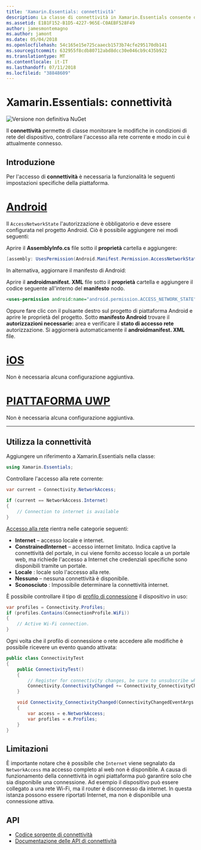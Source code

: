 ```yaml
---
title: 'Xamarin.Essentials: connettività'
description: La classe di connettività in Xamarin.Essentials consente di monitorare le modifiche in condizioni di rete del dispositivo, controllare l'accesso alla rete corrente e modo in cui è attualmente connesso.
ms.assetid: E1B1F152-B1D5-4227-965E-C0AEBF528F49
author: jamesmontemagno
ms.author: jamont
ms.date: 05/04/2018
ms.openlocfilehash: 54c165e15e725caaecb1573b74cfe295170db141
ms.sourcegitcommit: 632955f8cdb80712abd8dcc30e046cb9c435b922
ms.translationtype: MT
ms.contentlocale: it-IT
ms.lasthandoff: 07/11/2018
ms.locfileid: "38848609"
---
```

# <a name="xamarinessentials-connectivity"></a>Xamarin.Essentials: connettività

![Versione non definitiva NuGet](~/media/shared/pre-release.png)

Il **connettività** permette di classe monitorare le modifiche in condizioni di rete del dispositivo, controllare l'accesso alla rete corrente e modo in cui è attualmente connesso.

## <a name="getting-started"></a>Introduzione

Per l'accesso di **connettività** è necessaria la funzionalità le seguenti impostazioni specifiche della piattaforma.

# <a name="androidtabandroid"></a>[Android](#tab/android)

Il `AccessNetworkState` l'autorizzazione è obbligatorio e deve essere configurata nel progetto Android. Ciò è possibile aggiungere nei modi seguenti:

Aprire il **AssemblyInfo.cs** file sotto il **proprietà** cartella e aggiungere:

```csharp
[assembly: UsesPermission(Android.Manifest.Permission.AccessNetworkState)]
```

In alternativa, aggiornare il manifesto di Android:

Aprire il **androidmanifest. XML** file sotto il **proprietà** cartella e aggiungere il codice seguente all'interno del **manifesto** nodo.

```xml
<uses-permission android:name="android.permission.ACCESS_NETWORK_STATE" />
```

Oppure fare clic con il pulsante destro sul progetto di piattaforma Android e aprire le proprietà del progetto. Sotto **manifesto Android** trovare il **autorizzazioni necessarie:** area e verificare il **stato di accesso rete** autorizzazione. Si aggiornerà automaticamente il **androidmanifest. XML** file.

# <a name="iostabios"></a>[iOS](#tab/ios)

Non è necessaria alcuna configurazione aggiuntiva.

# <a name="uwptabuwp"></a>[PIATTAFORMA UWP](#tab/uwp)

Non è necessaria alcuna configurazione aggiuntiva.

-----

## <a name="using-connectivity"></a>Utilizza la connettività

Aggiungere un riferimento a Xamarin.Essentials nella classe:

```csharp
using Xamarin.Essentials;
```

Controllare l'accesso alla rete corrente:

```csharp
var current = Connectivity.NetworkAccess;

if (current == NetworkAccess.Internet)
{
    // Connection to internet is available
}
```

[Accesso alla rete](xref:Xamarin.Essentials.NetworkAccess) rientra nelle categorie seguenti:

* **Internet** – accesso locale e internet.
* **ConstrainedInternet** – accesso internet limitato. Indica captive la connettività del portale, in cui viene fornito accesso locale a un portale web, ma richiede l'accesso a Internet che credenziali specifiche sono disponibili tramite un portale.
* **Locale** : locale solo l'accesso alla rete.
* **Nessuno** – nessuna connettività è disponibile.
* **Sconosciuto** : Impossibile determinare la connettività internet.

È possibile controllare il tipo di [profilo di connessione](xref:Xamarin.Essentials.ConnectionProfile) il dispositivo in uso:

```csharp
var profiles = Connectivity.Profiles;
if (profiles.Contains(ConnectionProfile.WiFi))
{
    // Active Wi-Fi connection.
}
```

Ogni volta che il profilo di connessione o rete accedere alle modifiche è possibile ricevere un evento quando attivata:

```csharp
public class ConnectivityTest
{
    public ConnectivityTest()
    {
        // Register for connectivity changes, be sure to unsubscribe when finished
        Connectivity.ConnectivityChanged += Connectivity_ConnectivityChanged;
    }

    void Connectivity_ConnectivityChanged(ConnectivityChangedEventArgs  e)
    {
        var access = e.NetworkAccess;
        var profiles = e.Profiles;
    }
}
```

## <a name="limitations"></a>Limitazioni

È importante notare che è possibile che `Internet` viene segnalato da `NetworkAccess` ma accesso completo al web non è disponibile. A causa di funzionamento della connettività in ogni piattaforma può garantire solo che sia disponibile una connessione. Ad esempio il dispositivo può essere collegato a una rete Wi-Fi, ma il router è disconnesso da internet. In questa istanza possono essere riportati Internet, ma non è disponibile una connessione attiva.

## <a name="api"></a>API

* [Codice sorgente di connettività](https://github.com/xamarin/Essentials/tree/master/Xamarin.Essentials/Connectivity)
* [Documentazione delle API di connettività](xref:Xamarin.Essentials.Connectivity)
